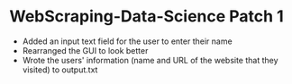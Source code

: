 # WebScraping-Data-Science Patch 1
* Added an input text field for the user to enter their name
* Rearranged the GUI to look better
* Wrote the users' information (name and URL of the website that they visited) to output.txt

